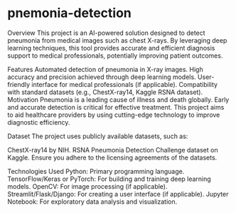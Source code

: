 # pnemonia-detection
Overview
This project is an AI-powered solution designed to detect pneumonia from medical images such as chest X-rays. By leveraging deep learning techniques, this tool provides accurate and efficient diagnosis support to medical professionals, potentially improving patient outcomes.

Features
Automated detection of pneumonia in X-ray images.
High accuracy and precision achieved through deep learning models.
User-friendly interface for medical professionals (if applicable).
Compatibility with standard datasets (e.g., ChestX-ray14, Kaggle RSNA dataset).
Motivation
Pneumonia is a leading cause of illness and death globally. Early and accurate detection is critical for effective treatment. This project aims to aid healthcare providers by using cutting-edge technology to improve diagnostic efficiency.

Dataset
The project uses publicly available datasets, such as:

ChestX-ray14 by NIH.
RSNA Pneumonia Detection Challenge dataset on Kaggle.
Ensure you adhere to the licensing agreements of the datasets.

Technologies Used
Python: Primary programming language.
TensorFlow/Keras or PyTorch: For building and training deep learning models.
OpenCV: For image processing (if applicable).
Streamlit/Flask/Django: For creating a user interface (if applicable).
Jupyter Notebook: For exploratory data analysis and visualization.
